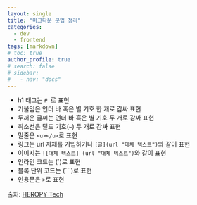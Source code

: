 ```yaml
---
layout: single
title: "마크다운 문법 정리"
categories:
  - dev
  - frontend
tags: [markdown]
# toc: true
author_profile: true
# search: false
# sidebar:
#   - nav: "docs"
---
```

- h1 태그는 `# `로 표현
- 기울임은 언더 바 혹은 별 기호 한 개로 감싸 표현
- 두꺼운 글씨는 언더 바 혹은 별 기호 두 개로 감싸 표현
- 취소선은 틸드 기호(`~`) 두 개로 감싸 표현
- 밀줄은 `<u></u>`로 표현
- 링크는 url 자체를 기입하거나 `[글](url "대체 텍스트")`와 같이 표현
- 이미지는 `![대체 텍스트] (url "대체 텍스트")`와 같이 표현
- 인라인 코드는 (`)로 표현
- 블록 단위 코드는 (```)로 표현
- 인용문은 `>`로 표현

출처: [HEROPY Tech](https://heropy.blog/2017/09/30/markdown/ "HEROPY Tech로 이동")